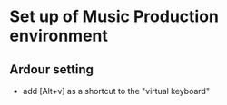 # Set up of Music Production environment

## Ardour setting

- add [Alt+v] as a shortcut to the "virtual keyboard"
